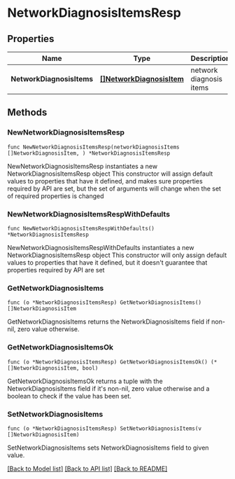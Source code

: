 # NetworkDiagnosisItemsResp

## Properties

Name | Type | Description | Notes
------------ | ------------- | ------------- | -------------
**NetworkDiagnosisItems** | [**[]NetworkDiagnosisItem**](NetworkDiagnosisItem.md) | network diagnosis items | 

## Methods

### NewNetworkDiagnosisItemsResp

`func NewNetworkDiagnosisItemsResp(networkDiagnosisItems []NetworkDiagnosisItem, ) *NetworkDiagnosisItemsResp`

NewNetworkDiagnosisItemsResp instantiates a new NetworkDiagnosisItemsResp object
This constructor will assign default values to properties that have it defined,
and makes sure properties required by API are set, but the set of arguments
will change when the set of required properties is changed

### NewNetworkDiagnosisItemsRespWithDefaults

`func NewNetworkDiagnosisItemsRespWithDefaults() *NetworkDiagnosisItemsResp`

NewNetworkDiagnosisItemsRespWithDefaults instantiates a new NetworkDiagnosisItemsResp object
This constructor will only assign default values to properties that have it defined,
but it doesn't guarantee that properties required by API are set

### GetNetworkDiagnosisItems

`func (o *NetworkDiagnosisItemsResp) GetNetworkDiagnosisItems() []NetworkDiagnosisItem`

GetNetworkDiagnosisItems returns the NetworkDiagnosisItems field if non-nil, zero value otherwise.

### GetNetworkDiagnosisItemsOk

`func (o *NetworkDiagnosisItemsResp) GetNetworkDiagnosisItemsOk() (*[]NetworkDiagnosisItem, bool)`

GetNetworkDiagnosisItemsOk returns a tuple with the NetworkDiagnosisItems field if it's non-nil, zero value otherwise
and a boolean to check if the value has been set.

### SetNetworkDiagnosisItems

`func (o *NetworkDiagnosisItemsResp) SetNetworkDiagnosisItems(v []NetworkDiagnosisItem)`

SetNetworkDiagnosisItems sets NetworkDiagnosisItems field to given value.



[[Back to Model list]](../README.md#documentation-for-models) [[Back to API list]](../README.md#documentation-for-api-endpoints) [[Back to README]](../README.md)


